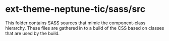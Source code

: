 # ext-theme-neptune-tic/sass/src

This folder contains SASS sources that mimic the component-class hierarchy. These files
are gathered in to a build of the CSS based on classes that are used by the build.
